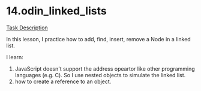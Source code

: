 # 14.odin_linked_lists

[Task Description](https://www.theodinproject.com/lessons/javascript-linked-lists)

In this lesson, I practice how to add, find, insert, remove a Node in a linked list.

I learn:

1. JavaScript doesn't support the address opeartor like other programming languages (e.g. C). So I use nested objects to simulate the linked list.
2. how to create a reference to an object.
